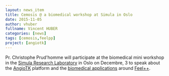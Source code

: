 ```yaml
---
layout: news_item
title: Cemosis @ a biomedical workshop at Simula in Oslo
date: 2015-11-05
author: vhuber
fullname: Vincent HUBER
categories: [news]
tags: [cemosis,feelpp]
project: [angiotk]
---
```


Pr. Christophe Prud'homme will participate at the biomedical mini workshop in the [Simula Research Laboratory](www.simula.no) in Oslo on Decembre, 3 to speak about the [AngioTK](http://www.cemosis.fr/interdisciplinary-bio-project/2015/09/01/angiotk/) platform and the [biomedical applications](http://www.cemosis.fr/project_/interdisciplinary/) around [Feel++](www.feelpp.org).

